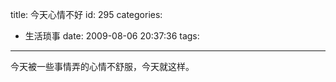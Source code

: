 title: 今天心情不好
id: 295
categories:
  - 生活琐事
date: 2009-08-06 20:37:36
tags:
---

今天被一些事情弄的心情不舒服，今天就这样。